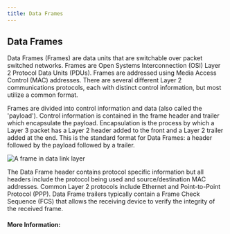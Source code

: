 ```yaml
---
title: Data Frames
---
```

## Data Frames

Data Frames (Frames) are data units that are switchable over packet switched networks. Frames are Open Systems Interconnection (OSI) Layer 2 Protocol Data Units (PDUs). Frames are addressed using Media Access Control (MAC) addresses. There are several different Layer 2 communications protocols, each with distinct control information, but most utilize a common format.

Frames are divided into control information and data (also called the 'payload'). Control information is contained in the frame header and trailer which encapsulate the payload. Encapsulation is the process by which a Layer 3 packet has a Layer 2 header added to the front and a Layer 2 trailer added at the end. This is the standard format for Data Frames: a header followed by the payload followed by a trailer.

![A frame in data link layer](http://www.highteck.net/images/156-Datalink-PDU.jpg)

The Data Frame header contains protocol specific information but all headers include the protocol being used and source/destination MAC addresses. Common Layer 2 protocols include Ethernet and Point-to-Point Protocol (PPP). Data Frame trailers typically contain a Frame Check Sequence (FCS) that allows the receiving device to verify the integrity of the received frame.

#### More Information:
<!-- Please add any articles you think might be helpful to read before writing the article -->

